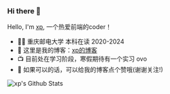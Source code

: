 

### Hi there 👋

Hello, I'm [xp](https://www.yuque.com/xp-xyh), 一个热爱前端的coder！

- 👨‍💼 重庆邮电大学 本科在读 2020-2024
- 🏴󠁧󠁢󠁥󠁮󠁧󠁿 这里是我的博客：[xp的博客](https://www.yuque.com/xp-xyh)
- 📺 目前处在学习阶段，寒假期待有一个实习 ovo
- 👯 如果可以的话，可以给我的博客点个赞哦(谢谢关注!)
<!--
- 👯 I’m looking to collaborate on ...
- 🤔 I’m looking for help with ...
- 💬 Ask me about ...
- 📫 How to reach me: ...
- 😄 Pronouns: ...
- ⚡ Fun fact: ...
-->
![xp's Github Stats](https://github-readme-stats.vercel.app/api?username=xuepeng184&show_icons=true&title_color=fff&icon_color=79ff97&text_color=9f9f9f&bg_color=151515)

